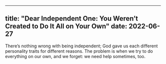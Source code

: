 
---
title: "Dear Independent One: You Weren’t Created to Do It All on Your Own"
date: 2022-06-27
---

There’s nothing wrong with being independent; God gave us each different personality traits for different reasons. The problem is when we try to do everything on our own, and we forget: we need help sometimes, too.
